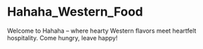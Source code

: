 # Hahaha_Western_Food
Welcome to Hahaha – where hearty Western flavors meet heartfelt hospitality. Come hungry, leave happy!
